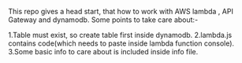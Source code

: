 This repo gives a head start, that how to work with AWS lambda , API Gateway and dynamodb.
Some points to take care about:-

1.Table must exist, so create table first inside dynamodb.
2.lambda.js contains code(which needs to paste inside lambda function console).
3.Some basic info to care about is included inside info file.
